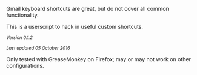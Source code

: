 Gmail keyboard shortcuts are great, but do not cover all common functionality.

This is a userscript to hack in useful custom shortcuts.

<sub>*Version 0.1.2*</sub>

<sub>*Last updated 05 October 2016*</sub>

Only tested with GreaseMonkey on Firefox;
may or may not work on other configurations.
